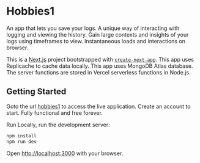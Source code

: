 # Hobbies1

An app that lets you save your logs. A unique way of interacting with logging and viewing the history. Gain large contexts and insights of your logs using timeframes to view. Instantaneous loads and interactions on browser. 

This is a [Next.js](https://nextjs.org/) project bootstrapped with [`create-next-app`](https://github.com/vercel/next.js/tree/canary/packages/create-next-app). This app uses Replicache to cache data locally. This app uses MongoDB Atlas database. The server functions are stored in Vercel serverless functions in Node.js.

## Getting Started

Goto the url [hobbies1](https://hobbies1.vercel.app/)  to access the live application. Create an account to start. Fully functional and free forever.

Run Locally, run the development server:

```bash
npm install
npm run dev
```

Open [http://localhost:3000](http://localhost:3000) with your browser.
